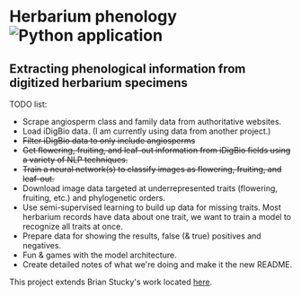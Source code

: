 # Herbarium phenology![Python application](https://github.com/rafelafrance/herbarium_phenology/workflows/CI/badge.svg)

## Extracting phenological information from digitized herbarium specimens

TODO list:
- Scrape angiosperm class and family data from authoritative websites.
- Load iDigBio data. (I am currently using data from another project.)
- ~~Filter iDigBio data to only include angiosperms~~
- ~~Get flowering, fruiting, and leaf-out information from iDigBio fields using a variety of NLP techniques.~~
- ~~Train a neural network(s) to classify images as flowering, fruiting, and leaf-out.~~
- Download image data targeted at underrepresented traits (flowering, fruiting, etc.) and phylogenetic orders.
- Use semi-supervised learning to build up data for missing traits. Most herbarium records have data about one trait, we want to train a model to recognize all traits at once.
- Prepare data for showing the results, false (& true) positives and negatives.
- Fun & games with the model architecture.
- Create detailed notes of what we're doing and make it the new README.

This project extends Brian Stucky's work located [here](https://gitlab.com/stuckyb/herbarium_phenology).
